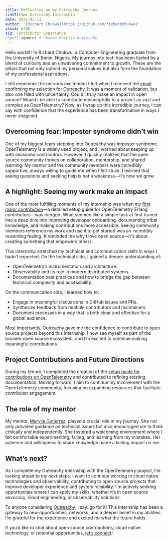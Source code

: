 ```yaml
---
title: Reflecting on my Outreachy Journey
linkTitle: Outreachy Internship
date: 2025-03-11
author: '[Richard Chukwu](https://github.com/richardchukwu)'
issue: 6488
sig: Contributor Experience
cSpell:ignore: # Chukwu Marylia Outreachy
---
```


Hello world! I’m Richard Chukwu, a Computer Engineering graduate from the
University of Benin, Nigeria. My journey into tech has been fueled by a blend of
curiosity and an unwavering commitment to growth. These are the pillars that not
only uphold my personal values but also form the foundation of my professional
aspirations.

I still remember the nervous excitement I felt when I received the
[email](https://x.com/RichardChukwu_/status/1862390957217333461) confirming my
selection for
[Outreachy](https://www.outreachy.org/alums/2024-12/).
It was a moment of validation, but also one filled with uncertainty. Could I
truly make an impact in open source? Would I be able to contribute meaningfully
to a project as vast and complex as OpenTelemetry? Now, as I wrap up this
incredible journey, I can say with confidence that the experience has been
transformative in ways I never imagined.

## Overcoming fear: Imposter syndrome didn’t win

One of my biggest fears stepping into Outreachy was imposter syndrome.
OpenTelemetry is a widely used project, and I worried about keeping up with
seasoned contributors. However, I quickly realized that the open source
community thrives on collaboration, mentorship, and shared learning. My mentor
and the community members were incredibly supportive, always willing to guide me
when I felt stuck. I learned that asking questions and seeking help is not a
weakness&mdash;it’s how we grow.

## A highlight: Seeing my work make an impact

One of the most fulfilling moments of my internship was when my
[first major contribution](https://github.com/open-telemetry/opentelemetry-erlang/pull/825)&mdash;a
detailed setup guide for OpenTelemetry Erlang contributors&mdash;was merged.
What seemed like a simple task at first turned into a deep dive into improving
developer onboarding, documenting tribal knowledge, and making contributions
more accessible. Seeing community members reference my work and use it to get
started was an incredibly rewarding feeling. It reminded me why I love open
source&mdash;it's about creating something that empowers others.

This internship stretched my technical and communication skills in ways I hadn’t
expected. On the technical side, I gained a deeper understanding of:

- OpenTelemetry’s instrumentation and architecture.
- Observability and its role in modern distributed systems.
- Documentation best practices and how to bridge the gap between technical
  complexity and accessibility.

On the communication side, I learned how to:

- Engage in meaningful discussions in GitHub issues and PRs.
- Synthesize feedback from multiple contributors and maintainers.
- Document processes in a way that is both clear and effective for a global
  audience.

Most importantly, Outreachy gave me the confidence to contribute to open source
projects beyond this internship. I now see myself as part of the broader open
source ecosystem, and I’m excited to continue making meaningful contributions.

## Project Contributions and Future Directions

During my tenure, I completed the creation of the
[setup guide for contributions on OpenTelemetry](https://github.com/open-telemetry/sig-contributor-experience/issues/31)
and contributed to refining existing documentation. Moving forward, I aim to
continue my involvement with the OpenTelemetry community, focusing on expanding
resources that facilitate contributor engagement.

## The role of my mentor

My mentor, [Marylia Gutierrez](https://github.com/maryliag), played a crucial
role in my journey. She not only provided guidance on technical issues but also
encouraged me to think critically and independently. She fostered a welcoming
environment where I felt comfortable experimenting, failing, and learning from
my mistakes. Her patience and willingness to share knowledge made a lasting
impact on me.

## What’s next?

As I complete my Outreachy internship with the OpenTelemetry project, I’m
looking ahead to my next steps. I want to continue working in cloud native
technologies and observability, contributing to open source projects that
improve developer experience and system reliability. I’m actively seeking
opportunities where I can apply my skills, whether it’s in open source advocacy,
cloud engineering, or observability solutions.

To anyone considering [Outreachy](https://www.outreachy.org/), I say: go for it!
This internship has been a gateway to new opportunities, networks, and a deeper
belief in my abilities. I’m grateful for the experience and excited for what the
future holds.

If you’d like to chat about open source contributions, cloud native technology,
or potential opportunities,
[let’s connect](https://www.linkedin.com/in/richardchukwu1/)!
